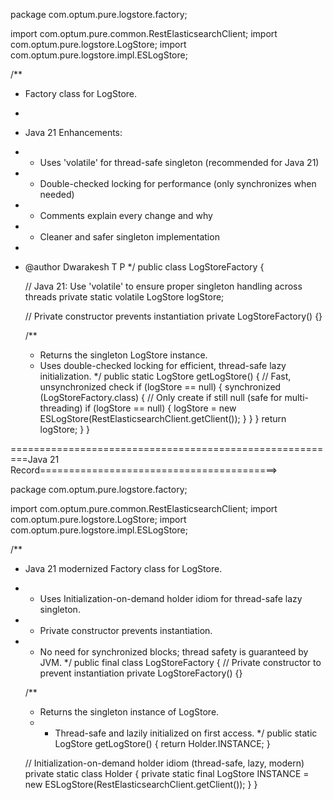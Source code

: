 package com.optum.pure.logstore.factory;

import com.optum.pure.common.RestElasticsearchClient;
import com.optum.pure.logstore.LogStore;
import com.optum.pure.logstore.impl.ESLogStore;

/**
 * Factory class for LogStore.
 *
 * Java 21 Enhancements:
 * - Uses 'volatile' for thread-safe singleton (recommended for Java 21)
 * - Double-checked locking for performance (only synchronizes when needed)
 * - Comments explain every change and why
 * - Cleaner and safer singleton implementation
 *
 * @author Dwarakesh T P 
 */
public class LogStoreFactory {

    // Java 21: Use 'volatile' to ensure proper singleton handling across threads
    private static volatile LogStore logStore;

    // Private constructor prevents instantiation
    private LogStoreFactory() {}

    /**
     * Returns the singleton LogStore instance.
     * Uses double-checked locking for efficient, thread-safe lazy initialization.
     */
    public static LogStore getLogStore() {
        // Fast, unsynchronized check
        if (logStore == null) {
            synchronized (LogStoreFactory.class) {
                // Only create if still null (safe for multi-threading)
                if (logStore == null) {
                    logStore = new ESLogStore(RestElasticsearchClient.getClient());
                }
            }
        }
        return logStore;
    }
}

=========================================================Java 21 Record=========================================>

package com.optum.pure.logstore.factory;

import com.optum.pure.common.RestElasticsearchClient;
import com.optum.pure.logstore.LogStore;
import com.optum.pure.logstore.impl.ESLogStore;

/**
 * Java 21 modernized Factory class for LogStore.
 * - Uses Initialization-on-demand holder idiom for thread-safe lazy singleton.
 * - Private constructor prevents instantiation.
 * - No need for synchronized blocks; thread safety is guaranteed by JVM.
 */
public final class LogStoreFactory {
    // Private constructor to prevent instantiation
    private LogStoreFactory() {}

    /**
     * Returns the singleton instance of LogStore.
     * - Thread-safe and lazily initialized on first access.
     */
    public static LogStore getLogStore() {
        return Holder.INSTANCE;
    }

    // Initialization-on-demand holder idiom (thread-safe, lazy, modern)
    private static class Holder {
        private static final LogStore INSTANCE = new ESLogStore(RestElasticsearchClient.getClient());
    }
}
